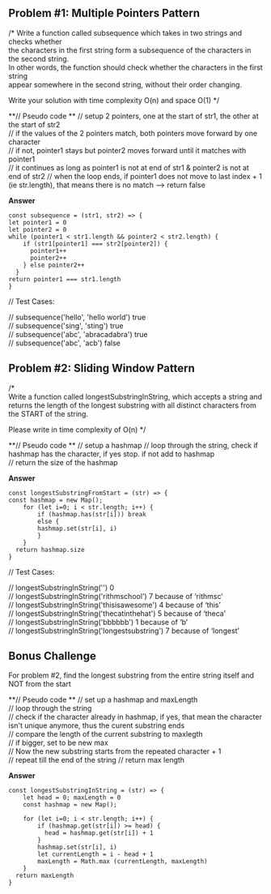 ## Problem #1: Multiple Pointers Pattern

/\*
Write a function called subsequence which takes in two strings and checks whether  
the characters in the first string form a subsequence of the characters in the second string.  
In other words, the function should check whether the characters in the first string  
appear somewhere in the second string, without their order changing.

Write your solution with time complexity O(n) and space O(1)
\*/

**// Pseudo code **
// setup 2 pointers, one at the start of str1, the other at the start of str2  
// if the values of the 2 pointers match, both pointers move forward by one character  
// if not, pointer1 stays but pointer2 moves forward until it matches with pointer1  
// it continues as long as pointer1 is not at end of str1 & pointer2 is not at end of str2
// when the loop ends, if pointer1 does not move to last index + 1 (ie str.length), that means there is no match --> return false

**Answer**

```
const subsequence = (str1, str2) => {
let pointer1 = 0
let pointer2 = 0
while (pointer1 < str1.length && pointer2 < str2.length) {
    if (str1[pointer1] === str2[pointer2]) {
      pointer1++
      pointer2++
    } else pointer2++
  }
return pointer1 === str1.length
}
```

// Test Cases:

// subsequence('hello', 'hello world') true  
// subsequence('sing', 'sting') true  
// subsequence('abc', 'abracadabra') true  
// subsequence('abc', 'acb') false

## Problem #2: Sliding Window Pattern

/\*  
Write a function called longestSubstringInString, which accepts a string and  
returns the length of the longest substring with all distinct characters from the START of the
string.

Please write in time complexity of O(n)
\*/

**// Pseudo code **
// setup a hashmap
// loop through the string, check if hashmap has the character, if yes stop. if not add to hashmap  
// return the size of the hashmap

**Answer**

```
const longestSubstringFromStart = (str) => {
const hashmap = new Map();
    for (let i=0; i < str.length; i++) {
        if (hashmap.has(str[i])) break
        else {
        hashmap.set(str[i], i)
        }
    }
  return hashmap.size
}
```

// Test Cases:

// longestSubstringInString('') 0  
// longestSubstringInString('rithmschool') 7 because of ‘rithmsc’  
// longestSubstringInString('thisisawesome') 4 because of ‘this’  
// longestSubstringInString('thecatinthehat') 5 because of ‘theca’  
// longestSubstringInString('bbbbbb') 1 because of ‘b’  
// longestSubstringInString('longestsubstring') 7 because of ‘longest’

## Bonus Challenge

For problem #2, find the longest substring from the entire string itself and NOT from the start

**// Pseudo code **
// set up a hashmap and maxLength  
// loop through the string  
// check if the character already in hashmap, if yes, that mean the character isn't unique anymore, thus the curent substring ends  
// compare the length of the current substring to maxlegth  
// if bigger, set to be new max  
// Now the new substring starts from the repeated character + 1  
// repeat till the end of the string
// return max length

**Answer**

```
const longestSubstringInString = (str) => {
    let head = 0; maxLength = 0
    const hashmap = new Map();

    for (let i=0; i < str.length; i++) {
        if (hashmap.get(str[i]) >= head) {
          head = hashmap.get(str[i]) + 1
        }
        hashmap.set(str[i], i)
        let currentLength = i - head + 1
        maxLength = Math.max (currentLength, maxLength)
    }
  return maxLength
}
```
